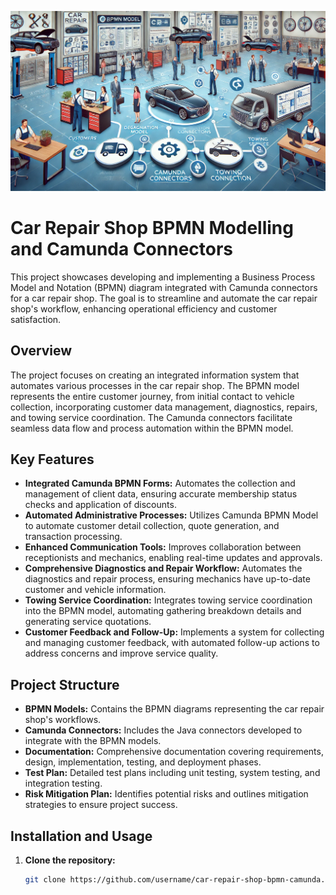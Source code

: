 ![Cover Image](https://github.com/o2-almutairi/Car-Repair-Shop-Business-Process-Automation-using-Camunda-BPMN/blob/master/Car_Repair_Shop_Workflow_Cover.png)
# Car Repair Shop BPMN Modelling and Camunda Connectors

This project showcases developing and implementing a Business Process Model and Notation (BPMN) diagram integrated with Camunda connectors for a car repair shop. The goal is to streamline and automate the car repair shop's workflow, enhancing operational efficiency and customer satisfaction.

## Overview

The project focuses on creating an integrated information system that automates various processes in the car repair shop. The BPMN model represents the entire customer journey, from initial contact to vehicle collection, incorporating customer data management, diagnostics, repairs, and towing service coordination. The Camunda connectors facilitate seamless data flow and process automation within the BPMN model.

## Key Features

- **Integrated Camunda BPMN Forms:** Automates the collection and management of client data, ensuring accurate membership status checks and application of discounts.
- **Automated Administrative Processes:** Utilizes Camunda BPMN Model to automate customer detail collection, quote generation, and transaction processing.
- **Enhanced Communication Tools:** Improves collaboration between receptionists and mechanics, enabling real-time updates and approvals.
- **Comprehensive Diagnostics and Repair Workflow:** Automates the diagnostics and repair process, ensuring mechanics have up-to-date customer and vehicle information.
- **Towing Service Coordination:** Integrates towing service coordination into the BPMN model, automating gathering breakdown details and generating service quotations.
- **Customer Feedback and Follow-Up:** Implements a system for collecting and managing customer feedback, with automated follow-up actions to address concerns and improve service quality.

## Project Structure

- **BPMN Models:** Contains the BPMN diagrams representing the car repair shop's workflows.
- **Camunda Connectors:** Includes the Java connectors developed to integrate with the BPMN models.
- **Documentation:** Comprehensive documentation covering requirements, design, implementation, testing, and deployment phases.
- **Test Plan:** Detailed test plans including unit testing, system testing, and integration testing.
- **Risk Mitigation Plan:** Identifies potential risks and outlines mitigation strategies to ensure project success.

## Installation and Usage

1. **Clone the repository:**
   ```sh
   git clone https://github.com/username/car-repair-shop-bpmn-camunda.git
